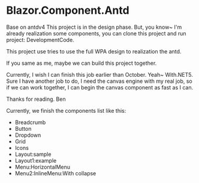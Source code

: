 # Blazor.Component.Antd
Base on antdv4
This project is in the design phase.
But, you know~ I'm already realization some components, you can clone this project and run project: DevelopmentCode.

This project use tries to use the full WPA design to realization the antd. 

If you same as me, maybe we can build this project together.

Currently, I wish I can finish this job earlier than October.
Yeah~ With.NET5.
Sure I have another job to do, I need the canvas engine with my real job, so if we can work together, I can begin the canvas component as fast as I can.

Thanks for reading.
Ben


Currently, we finish the components list like this:
* Breadcrumb
* Button
* Dropdown
* Grid
* Icons
* Layout:sample
* Layout1:example
* Menu:HorizontalMenu
* Menu2:InlineMenu:With collapse

